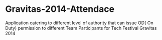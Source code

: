 # Gravitas-2014-Attendace
Application catering to different level of authority that can issue OD( On Duty) permission to different Team Participants for Tech Festival Gravitas 2014
